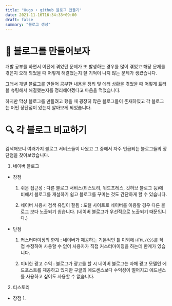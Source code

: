 ```yaml
---
title: "Hugo + github 블로그 만들기"
date: 2021-11-16T16:34:33+09:00
draft: false
summary: "블로그 생성"
---
```


# 🤔 블로그를 만들어보자

개발 공부를 하면서 이전에 겪었던 문제가 또 발생하는 경우를 많이 겪었고 해당 문제를 겪은지 오래 되었을 때 어떻게 해결했는지 잘 기억이 나지 않는 문제가 생겼습니다.

그래서 개발 블로그를 만들어 공부한 내용을 정리 및 에러 상황을 겪었을 때 어떻게 트러블 슈팅해서 해결했는지를 정리해야겠다고 마음을 먹었습니다.

하지만 막상 블로그를 만들려고 했을 때 굉장히 많은 블로그들이 존재하였고 각 블로그는 어떤 장단점이 있는지 알아보게 되었습니다.

# 🔍 각 블로그 비교하기

검색해보니 여러가지 블로그 서비스들이 나왔고 그 중에서 자주 언급되는 블로그들의 장단점을 찾아보았습니다.

1. 네이버 블로그
* 장점
    1. 쉬운 접근성 : 다른 블로그 서비스(티스토리, 워드프레스, 깃허브 블로그 등)에 비해서 블로그를 개설하기 쉽고 블로그를 꾸미는 것도 간단하게 할 수 있습니다.

    2. 네이버 사용시 검색 유입이 잘됨 : 포털 사이트로 네이버를 이용할 경우 다른 블로그 보다 노출되기 쉽습니다. (네이버 블로그가 우선적으로 노출되기 때문입니다.)

* 단점
  1. 커스터마이징의 한계 : 네이버가 제공하는 기본적인 틀 이외에 `HTML/CSS`를 직접 수정하여 사용할 수 없어 사용자가 직접 커스터마이징을 하는데 한계가 있습니다.

  2. 미비한 광고 수익 : 블로그가 광고를 할 시 네이버 블로그는 자체 광고 모델인 에드포스트를 제공하고 있지만 구글의 에드센스보다 수익성이 떨어지고 에드센스를 사용하고 싶어도 사용할 수 없습니다.

2. 티스토리
* 장점
	1. 